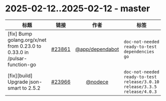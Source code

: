 # 2025-02-12..2025-02-12 - master
| 标题 | 链接 | 作者 | 标签 |
| - | :--: | :--: | - |
| [fix] Bump golang.org/x/net from 0.23.0 to 0.33.0 in /pulsar-function-go | [#23861](https://github.com/apache/pulsar/pull/23861) | [@app/dependabot](https://github.com/app/dependabot) | `doc-not-needed` `ready-to-test` `dependencies` `go`  | 
| [fix][build] Upgrade json-smart to 2.5.2 | [#23966](https://github.com/apache/pulsar/pull/23966) | [@nodece](https://github.com/nodece) | `doc-not-needed` `ready-to-test` `release/3.0.10` `release/3.3.5` `release/4.0.3`  | 

